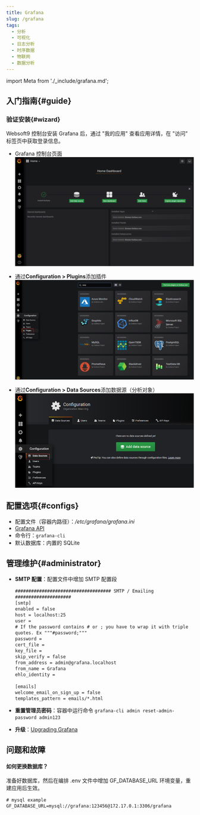 ```yaml
---
title: Grafana
slug: /grafana
tags:
  - 分析
  - 可视化
  - 日志分析
  - 时序数据
  - 物联网
  - 数据分析
---
```


import Meta from './_include/grafana.md';

<Meta name="meta" />

## 入门指南{#guide}

### 验证安装{#wizard}

Websoft9 控制台安装 Grafana 后，通过 "我的应用" 查看应用详情，在 "访问" 标签页中获取登录信息。  

- Grafana 控制台页面  
   ![Grafana 控制台](./assets/grafana-dashboard-websoft9.png)

- 通过**Configuration > Plugins**添加插件  
   ![Grafana 添加插件](./assets/grafana-plugins-websoft9.png)

- 通过**Configuration > Data Sources**添加数据源（分析对象）  
   ![Grafana 添加数据源](./assets/grafana-datasource-websoft9.png)

## 配置选项{#configs}

- 配置文件（容器内路径）：*/etc/grafana/grafana.ini*	
- [Grafana API](https://grafana.com/docs/grafana/latest/http_api)
- 命令行：`grafana-cli`
- 默认数据库：内置的 SQLite

## 管理维护{#administrator}

- **SMTP 配置**：配置文件中增加 SMTP 配置段

   ```
   #################################### SMTP / Emailing #####################
   [smtp]
   enabled = false
   host = localhost:25
   user =
   # If the password contains # or ; you have to wrap it with triple quotes. Ex """#password;"""
   password =
   cert_file =
   key_file =
   skip_verify = false
   from_address = admin@grafana.localhost
   from_name = Grafana
   ehlo_identity =

   [emails]
   welcome_email_on_sign_up = false
   templates_pattern = emails/*.html
   ```

- **重置管理员密码**：容器中运行命令 `grafana-cli admin reset-admin-password admin123`

- **升级**：[Upgrading Grafana](https://grafana.com/docs/installation/upgrading/)

## 问题和故障

#### 如何更换数据库？

准备好数据库，然后在编排 .env 文件中增加 GF_DATABASE_URL 环境变量，重建应用后生效。
```
# mysql example
GF_DATABASE_URL=mysql://grafana:123456@172.17.0.1:3306/grafana
```
